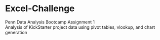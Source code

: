 # Excel-Challenge
Penn Data Analysis Bootcamp Assignment 1
</br>
Analysis of KickStarter project data using pivot tables, vlookup, and chart generation
